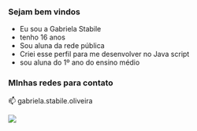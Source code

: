 ### Sejam bem vindos

- Eu sou a Gabriela Stabile
- tenho 16 anos
- Sou aluna da rede pública
- Criei esse perfil para me desenvolver no Java script
- sou aluna do 1º ano do ensino médio

### MInhas redes para contato

📫 gabriela.stabile.oliveira
  
![](https://media.tenor.com/MgqK7BsYOT0AAAAd/elite-patrick-blanco.gif)
